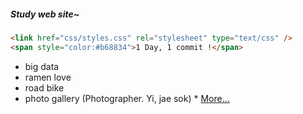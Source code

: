 ##### *Study web site~* 

```markdown
<link href="css/styles.css" rel="stylesheet" type="text/css" />
<span style="color:#b68834">1 Day, 1 commit !</span>
```

+ big data 
+ ramen love 
+ road bike 
+ photo gallery (Photographer. Yi, jae sok) * [More...](https://www.visualdreamer.com)

